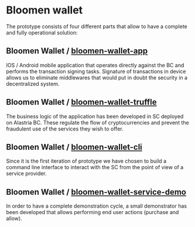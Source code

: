 # Bloomen wallet
 The prototype consists of four different parts that allow to have a complete and fully operational solution: 

## Bloomen Wallet / [bloomen-wallet-app](bloomen-wallet-app/README.md)
 IOS / Android mobile application that operates directly against the BC and performs the transaction signing tasks. Signature of transactions in device allows us to eliminate middlewares that would put in doubt the security in a decentralized system.

## Bloomen Wallet / [bloomen-wallet-truffle](bloomen-wallet-truffle/README.md)
 The business logic of the application has been developed in SC deployed on Alastria BC. These regulate the flow of cryptocurrencies and prevent the fraudulent use of the services they wish to offer.

## Bloomen Wallet / [bloomen-wallet-cli](bloomen-wallet-cli/README.md)
 Since it is the first iteration of prototype we have chosen to build a command line interface to interact with the SC from the point of view of a service provider.

## Bloomen Wallet / [bloomen-wallet-service-demo](bloomen-wallet-service-demo/README.md)
 In order to have a complete demonstration cycle, a small demonstrator has been developed that allows performing end user actions (purchase and allow). 
